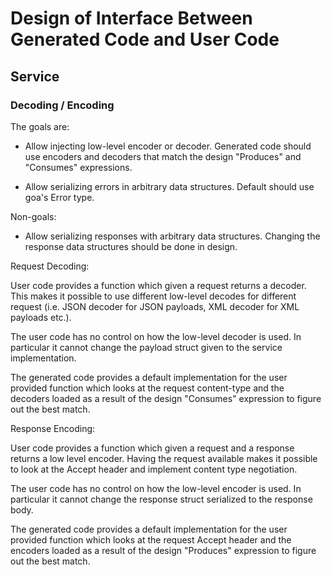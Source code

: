 # Design of Interface Between Generated Code and User Code

## Service

### Decoding / Encoding

The goals are:

* Allow injecting low-level encoder or decoder. Generated code should use
  encoders and decoders that match the design "Produces" and "Consumes"
  expressions.

* Allow serializing errors in arbitrary data structures. Default should use
  goa's Error type.

Non-goals:

* Allow serializing responses with arbitrary data structures. Changing the
  response data structures should be done in design.

Request Decoding:

User code provides a function which given a request returns a decoder. This makes
it possible to use different low-level decodes for different request (i.e. JSON
decoder for JSON payloads, XML decoder for XML payloads etc.).

The user code has no control on how the low-level decoder is used. In particular
it cannot change the payload struct given to the service implementation.

The generated code provides a default implementation for the user provided
function which looks at the request content-type and the decoders loaded as a
result of the design "Consumes" expression to figure out the best match.

Response Encoding:

User code provides a function which given a request and a response returns a low
level encoder. Having the request available makes it possible to look at the
Accept header and implement content type negotiation.

The user code has no control on how the low-level encoder is used. In particular
it cannot change the response struct serialized to the response body.

The generated code provides a default implementation for the user provided
function which looks at the request Accept header and the encoders loaded as a
result of the design "Produces" expression to figure out the best match.
